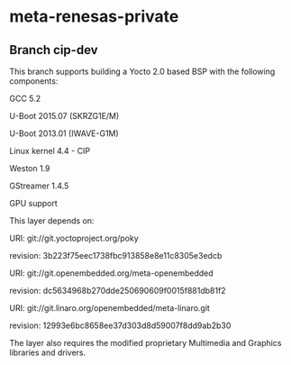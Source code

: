 # meta-renesas-private

Branch cip-dev
--------------------------------------------------------------------------------------
This branch supports building a Yocto 2.0 based BSP with the following components:

GCC 5.2

U-Boot 2015.07 (SKRZG1E/M)

U-Boot 2013.01 (IWAVE-G1M)

Linux kernel 4.4 - CIP

Weston 1.9

GStreamer 1.4.5

GPU support



This layer depends on:

URI: git://git.yoctoproject.org/poky

revision: 3b223f75eec1738fbc913858e8e11c8305e3edcb

URI: git://git.openembedded.org/meta-openembedded

revision: dc5634968b270dde250690609f0015f881db81f2

URI: git://git.linaro.org/openembedded/meta-linaro.git

revision: 12993e6bc8658ee37d303d8d59007f8dd9ab2b30



The layer also requires the modified proprietary Multimedia and Graphics libraries and drivers.





